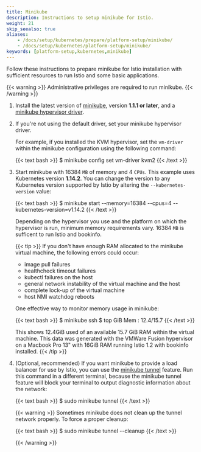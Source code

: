 ```yaml
---
title: Minikube
description: Instructions to setup minikube for Istio.
weight: 21
skip_seealso: true
aliases:
    - /docs/setup/kubernetes/prepare/platform-setup/minikube/
    - /docs/setup/kubernetes/platform-setup/minikube/
keywords: [platform-setup,kubernetes,minikube]
---
```


Follow these instructions to prepare minikube for Istio installation with sufficient
resources to run Istio and some basic applications.

{{< warning >}}
Administrative privileges are required to run minikube.
{{< /warning >}}

1.  Install the latest version of
    [minikube](https://kubernetes.io/docs/setup/minikube/), version **1.1.1 or
    later**, and a
    [minikube hypervisor driver](https://kubernetes.io/docs/tasks/tools/install-minikube/#install-a-hypervisor).

1.  If you're not using the default driver, set your minikube hypervisor driver.

    For example, if you installed the KVM hypervisor, set the `vm-driver`
    within the minikube configuration using the following command:

    {{< text bash >}}
    $ minikube config set vm-driver kvm2
    {{< /text >}}

1.  Start minikube with 16384 `MB` of memory and 4 `CPUs`. This example uses Kubernetes version **1.14.2**.
    You can change the version to any Kubernetes version supported by Istio by altering the
    `--kubernetes-version` value:

    {{< text bash >}}
    $ minikube start --memory=16384 --cpus=4 --kubernetes-version=v1.14.2
    {{< /text >}}

    Depending on the hypervisor you use and the platform on which the hypervisor
    is run, minimum memory requirements vary. 16384 `MB` is sufficent to run
    Istio and bookinfo.

    {{< tip >}}
    If you don't have enough RAM allocated to the minikube
    virtual machine, the following errors could occur:

    - image pull failures
    - healthcheck timeout failures
    - kubectl failures on the host
    - general network instability of the virtual machine and the host
    - complete lock-up of the virtual machine
    - host NMI watchdog reboots

    One effective way to monitor memory usage in minikube:

    {{< text bash >}}
    $ minikube ssh
    $ top
    GiB Mem : 12.4/15.7
    {{< /text >}}

    This shows 12.4GiB used of an available 15.7 GiB RAM within the virtual
    machine.  This data was generated with the VMWare Fusion hypervisor on a
    Macbook Pro 13" with 16GiB RAM running Istio 1.2 with bookinfo installed.
    {{< /tip >}}

1.  (Optional, recommended) If you want minikube to provide a load balancer for use
    by Istio, you can use the
    [minikube tunnel](https://minikube.sigs.k8s.io/docs/tasks/loadbalancer/#using-minikube-tunnel) feature.
    Run this command in a different terminal, because the minikube tunnel feature will block your
    terminal to output diagnostic information about the network:

    {{< text bash >}}
    $ sudo minikube tunnel
    {{< /text >}}

    {{< warning >}}
    Sometimes minikube does not clean up the tunnel network properly. To force a proper
    cleanup:

    {{< text bash >}}
    $ sudo minikube tunnel --cleanup
    {{< /text >}}

    {{< /warning >}}
